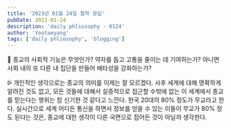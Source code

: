 ```yaml
---
title: '2023년 01월 24일 철학 문답'
pubDate: 2022-01-24
description: 'daily phliosophy - 0124'
author: 'Yootaeyang'
tags: ['daily phliosophy', 'blogging']
---
```


🤔 종교의 사회적 기능은 무엇인가? 약자를 돕고 고통을 줄이는 데 기여하는가? 아니면 사회 내의 또 다른 내 집단을 만들어 배타성을 강화하는가?

ᐖ 개인적인 생각으로는 종교의 의미를 이제는 잘 모르겠다. 사후 세계에 대해 명확하게 알려진 것도 없고, 모든 것들에 대해서 실증적으로 접근할 수밖에 없는 이 세계에서 종교를 믿는다는 행위는 참 신기한 것 같다고 느낀다. 한국 20대의 80% 정도가 무교라고 한다. 실시간으로 세계 어디든 통신을 하면서 정보를 얻을 수 있는 이들이 무교가 80% 정도 된다는 것은, 종교에 대한 생각이 다른 국면으로 접어든 것이 아닐까 생각한다.
